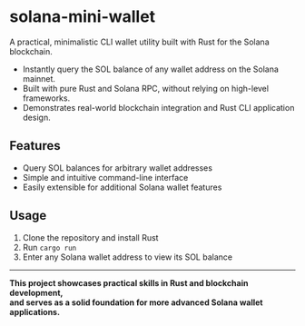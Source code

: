 # solana-mini-wallet

A practical, minimalistic CLI wallet utility built with Rust for the Solana blockchain.

- Instantly query the SOL balance of any wallet address on the Solana mainnet.
- Built with pure Rust and Solana RPC, without relying on high-level frameworks.
- Demonstrates real-world blockchain integration and Rust CLI application design.

## Features
- Query SOL balances for arbitrary wallet addresses
- Simple and intuitive command-line interface
- Easily extensible for additional Solana wallet features

## Usage
1. Clone the repository and install Rust
2. Run `cargo run`
3. Enter any Solana wallet address to view its SOL balance

---

**This project showcases practical skills in Rust and blockchain development,  
and serves as a solid foundation for more advanced Solana wallet applications.**
